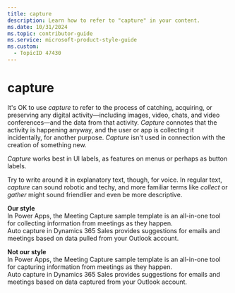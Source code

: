 ```yaml
---
title: capture
description: Learn how to refer to "capture" in your content.
ms.date: 10/31/2024
ms.topic: contributor-guide
ms.service: microsoft-product-style-guide
ms.custom:
  - TopicID 47430
---
```



# capture

It's OK to use _capture_ to refer to the process of catching, acquiring, or preserving any digital activity—including images, video, chats, and video conferences—and the data from that activity. _Capture_ connotes that the activity is happening anyway, and the user or app is collecting it incidentally, for another purpose. _Capture_ isn't used in connection with the creation of something new. 

_Capture_ works best in UI labels, as features on menus or perhaps as button labels.

Try to write around it in explanatory text, though, for voice. In regular text, _capture_ can sound robotic and techy, and more familiar terms like _collect_ or _gather_ might sound friendlier and even be more descriptive.

**Our style**  
In Power Apps, the Meeting Capture sample template is an all-in-one tool for collecting information from meetings as they happen.  
Auto capture in Dynamics 365 Sales provides suggestions for emails and meetings based on data pulled from your Outlook account.

**Not our style**  
In Power Apps, the Meeting Capture sample template is an all-in-one tool for capturing information from meetings as they happen.  
Auto capture in Dynamics 365 Sales provides suggestions for emails and meetings based on data captured from your Outlook account.

